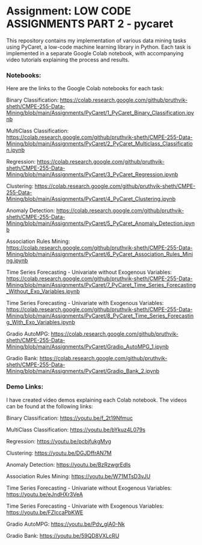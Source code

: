 # Assignment: LOW CODE ASSIGNMENTS PART 2 - pycaret

This repository contains my implementation of various data mining tasks using PyCaret, a low-code machine learning library in Python. Each task is implemented in a separate Google Colab notebook, with accompanying video tutorials explaining the process and results.

### Notebooks:

Here are the links to the Google Colab notebooks for each task:

Binary Classification: https://colab.research.google.com/github/pruthvik-sheth/CMPE-255-Data-Mining/blob/main/Assignments/PyCaret/1_PyCaret_Binary_Classification.ipynb


MultiClass Classification: https://colab.research.google.com/github/pruthvik-sheth/CMPE-255-Data-Mining/blob/main/Assignments/PyCaret/2_PyCaret_Multiclass_Classification.ipynb


Regression: https://colab.research.google.com/github/pruthvik-sheth/CMPE-255-Data-Mining/blob/main/Assignments/PyCaret/3_PyCaret_Regression.ipynb


Clustering: https://colab.research.google.com/github/pruthvik-sheth/CMPE-255-Data-Mining/blob/main/Assignments/PyCaret/4_PyCaret_Clustering.ipynb


Anomaly Detection: https://colab.research.google.com/github/pruthvik-sheth/CMPE-255-Data-Mining/blob/main/Assignments/PyCaret/5_PyCaret_Anomaly_Detection.ipynb


Association Rules Mining: https://colab.research.google.com/github/pruthvik-sheth/CMPE-255-Data-Mining/blob/main/Assignments/PyCaret/6_PyCaret_Association_Rules_Mining.ipynb


Time Series Forecasting - Univariate without Exogenous Variables: https://colab.research.google.com/github/pruthvik-sheth/CMPE-255-Data-Mining/blob/main/Assignments/PyCaret/7_PyCaret_Time_Series_Forecasting_Without_Exo_Variables.ipynb


Time Series Forecasting - Univariate with Exogenous Variables: https://colab.research.google.com/github/pruthvik-sheth/CMPE-255-Data-Mining/blob/main/Assignments/PyCaret/8_PyCaret_Time_Series_Forecasting_With_Exo_Variables.ipynb


Gradio AutoMPG: https://colab.research.google.com/github/pruthvik-sheth/CMPE-255-Data-Mining/blob/main/Assignments/PyCaret/Gradio_AutoMPG_1.ipynb


Gradio Bank: https://colab.research.google.com/github/pruthvik-sheth/CMPE-255-Data-Mining/blob/main/Assignments/PyCaret/Gradio_Bank_2.ipynb


### Demo Links:

I have created video demos explaining each Colab notebook. The videos can be found at the following links:

Binary Classification: https://youtu.be/f_2t19Nfmuc

MultiClass Classification: https://youtu.be/bYkuz4L079s

Regression: https://youtu.be/pcbjfukgMyg

Clustering: https://youtu.be/DGJDffrAN7M

Anomaly Detection: https://youtu.be/BzRzwgrEdIs

Association Rules Mining: https://youtu.be/W71MTsD3vJU

Time Series Forecasting - Univariate without Exogenous Variables: https://youtu.be/eJndHXr3VeA

Time Series Forecasting - Univariate with Exogenous Variables: https://youtu.be/FZIccaPbKWE

Gradio AutoMPG: https://youtu.be/Pdv_gIA0-Nk

Gradio Bank: https://youtu.be/59QD8VXLcRU